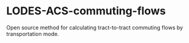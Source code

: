 # LODES-ACS-commuting-flows
Open source method for calculating tract-to-tract commuting flows by transportation mode.
